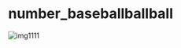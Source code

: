 # number_baseballballball
![img1111](https://user-images.githubusercontent.com/87749498/154055049-dbf88e50-d29a-4773-8d07-dc7ab62085ec.JPG)
